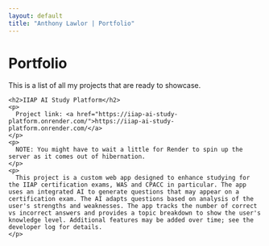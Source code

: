```yaml
---
layout: default
title: "Anthony Lawlor | Portfolio"
---
```

<main id="main-content">
    <h1>Portfolio</h1>
    <p>
      This is a list of all my projects that are ready to showcase.
    </p>

    <h2>IIAP AI Study Platform</h2>
    <p>
      Project link: <a href="https://iiap-ai-study-platform.onrender.com/">https://iiap-ai-study-platform.onrender.com/</a>
    </p>
    <p>
      NOTE: You might have to wait a little for Render to spin up the server as it comes out of hibernation.
    </p>
    <p>
      This project is a custom web app designed to enhance studying for the IIAP certification exams, WAS and CPACC in particular. The app uses an integrated AI to generate questions that may appear on a certification exam. The AI adapts questions based on analysis of the user's strengths and weaknesses. The app tracks the number of correct vs incorrect answers and provides a topic breakdown to show the user's knowledge level. Additional features may be added over time; see the developer log for details.
    </p>
  </main>
